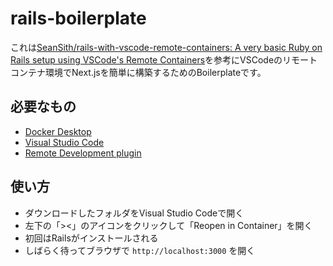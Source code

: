 # rails-boilerplate

これは[SeanSith/rails-with-vscode-remote-containers: A very basic Ruby on Rails setup using VSCode's Remote Containers](https://github.com/SeanSith/rails-with-vscode-remote-containers)を参考にVSCodeのリモートコンテナ環境でNext.jsを簡単に構築するためのBoilerplateです。

## 必要なもの

- [Docker Desktop](https://www.docker.com/products/docker-desktop/)
- [Visual Studio Code](https://code.visualstudio.com/download)
- [Remote Development plugin](https://marketplace.visualstudio.com/items?itemName=ms-vscode-remote.vscode-remote-extensionpack)

## 使い方

- ダウンロードしたフォルダをVisual Studio Codeで開く
- 左下の「><」のアイコンをクリックして「Reopen in Container」を開く
- 初回はRailsがインストールされる
- しばらく待ってブラウザで `http://localhost:3000` を開く
